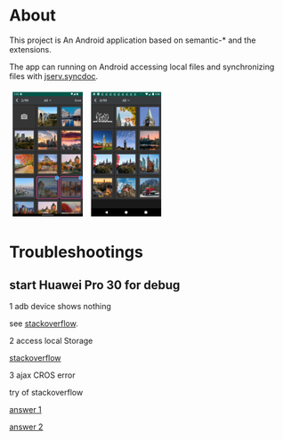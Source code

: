 # About

This project is An Android application based on semantic-* and the extensions.

The app can running on Android accessing local files and synchronizing files with [jserv.syncdoc](https://github.com/odys-z/semantic-jserv/tree/master/docsync.jserv).

<img src='docsphinx/res/01-img-picking.png' style="width: 9em; padding:0.4em"/>
<img src='docsphinx/res/02-images.png' style="width: 9em; padding:0.4em"/>

# Troubleshootings

## start Huawei Pro 30 for debug

1 adb device shows nothing

see [stackoverflow](https://stackoverflow.com/a/53887437/7362888).

2 access local Storage

[stackoverflow](https://stackoverflow.com/a/54342155/7362888)

3 ajax CROS error

try of stackoverflow

[answer 1](https://stackoverflow.com/a/10567914/7362888)

[answer 2](https://stackoverflow.com/a/54342155/7362888)

